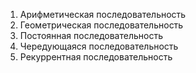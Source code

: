 1. Арифметическая последовательность
2. Геометрическая последовательность
3. Постоянная последовательность
4. Чередующаяся последовательность
5. Рекуррентная последовательность